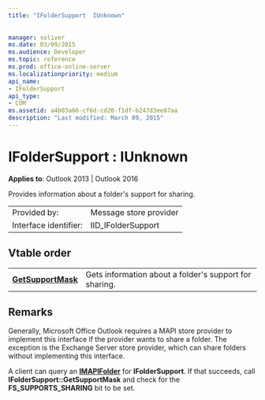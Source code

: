 ```yaml
---
title: "IFolderSupport  IUnknown"
 
 
manager: soliver
ms.date: 03/09/2015
ms.audience: Developer
ms.topic: reference
ms.prod: office-online-server
ms.localizationpriority: medium
api_name:
- IFolderSupport
api_type:
- COM
ms.assetid: a4b03a66-cf6d-cd20-f1df-b247d3ee87aa
description: "Last modified: March 09, 2015"
---
```


# IFolderSupport : IUnknown

  
  
**Applies to**: Outlook 2013 | Outlook 2016 
  
Provides information about a folder's support for sharing.
  
|||
|:-----|:-----|
|Provided by:  <br/> |Message store provider  <br/> |
|Interface identifier:  <br/> |IID_IFolderSupport  <br/> |
   
## Vtable order

|||
|:-----|:-----|
|**[GetSupportMask](ifoldersupport-getsupportmask.md)** <br/> |Gets information about a folder's support for sharing. |
   
## Remarks

Generally, Microsoft Office Outlook requires a MAPI store provider to implement this interface if the provider wants to share a folder. The exception is the Exchange Server store provider, which can share folders without implementing this interface.
  
A client can query an **[IMAPIFolder](imapifolderimapicontainer.md)** for **IFolderSupport**. If that succeeds, call **IFolderSupport::GetSupportMask** and check for the **FS_SUPPORTS_SHARING** bit to be set. 
  

